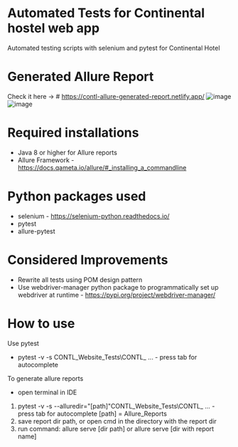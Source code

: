 # Automated Tests for Continental hostel web app
Automated testing scripts with selenium and pytest for Continental Hotel

# Generated Allure Report

Check it here -> # https://contl-allure-generated-report.netlify.app/
![image](https://user-images.githubusercontent.com/70851317/114315450-c0ffd480-9b07-11eb-8ad0-3dc13d61e17d.png)
![image](https://user-images.githubusercontent.com/70851317/114315469-cd842d00-9b07-11eb-8138-dbc15cd8c4ed.png)


# Required installations
- Java 8 or higher for Allure reports
- Allure Framework - https://docs.qameta.io/allure/#_installing_a_commandline

# Python packages used
- selenium - https://selenium-python.readthedocs.io/
- pytest
- allure-pytest

# Considered Improvements 
- Rewrite all tests using POM design pattern
- Use webdriver-manager python package to programmatically set up webdriver at runtime - https://pypi.org/project/webdriver-manager/

# How to use 

Use pytest
- pytest -v -s CONTL_Website_Tests\CONTL_ ... - press tab for autocomplete

To generate allure reports
- open terminal in IDE
1. pytest -v -s --alluredir="[path]"CONTL_Website_Tests\CONTL_ ... - press tab for autocomplete
 [path] = Allure_Reports
3. save report dir path, or open cmd in the directory with the report dir
4. run command: allure serve [dir path] or allure serve [dir with report name]
